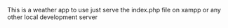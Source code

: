 This is a weather app to use just serve the index.php file on xampp or any other local development server
